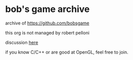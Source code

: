 # bob's game archive

archive of <https://github.com/bobsgame>

this org is not managed by robert pelloni

discussion [here](https://discord.gg/FfDxFc4JuS)

if you know C/C++ or are good at OpenGL, feel free to join.
